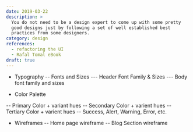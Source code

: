 ```yaml
---
date: 2019-03-22
description: >
  You do not need to be a design expert to come up with some pretty
  good designs just by following a set of well established best
  practices from some designers.
category: design
references:
  - refactoring the UI
  - Rafal Tomal eBook
draft: true
---
```


- Typography
-- Fonts and Sizes
--- Header Font Family & Sizes
--- Body font family and sizes

- Color Palette

-- Primary Color + variant hues
-- Secondary Color + varient hues
-- Tertiary Color + varient hues
-- Success, Alert, Warning, Error, etc.

- Wireframes
-- Home page wireframe
-- Blog Section wireframe
